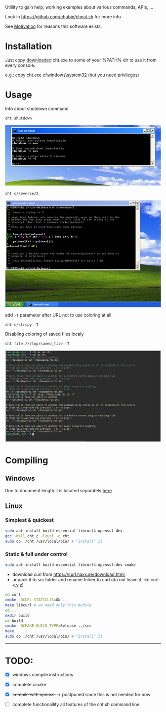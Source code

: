Utillity to gain help, working examples about various commands, APIs, ...

Look in https://github.com/chubin/cheat.sh for more info.

See [Motivation](doc/motivation.md) for reasons this software esists.

# Installation

Just copy [downloaded](https://github.com/TadejPanjtar/cht/raw/master/bin/cht.exe) cht.exe to some of your %PATH% dir to use it from every console.

e.g.: copy cht.exe c:\windows\system32 (but you need privileges)

# Usage
Info about shutdown command
```
cht shutdown
```
![Reversing string in c, second alternative](doc/ss_w0.png)

```
cht c/reverse/2
```
![Reversing string in c, second alternative](doc/ss_w1.png)

add `-T` parameter after URL not to use coloring at all
```
cht c/strcpy -T
```
Disabling coloring of saved files localy
```
cht file:///tmp/saved_file -T
```
![Removing colors](doc/ss_lin1.png)

# Compiling
## Windows
Due to document length it is located separately [here](doc/compile_ms.md)

## Linux
### Simplest & quickest
```sh
sudo apt install build-essential libcurl4-openssl-dev
gcc -Wall cht.c -lcurl -o cht
sudo cp ./cht /usr/local/bin/ # "install" it
```
### Static & full under control
```sh
sudo apt install build-essential libcurl4-openssl-dev cmake
```
* download curl from https://curl.haxx.se/download.html,
* unpack it to src folder and rename folder to curl (do not leave it like curl-x.y.z)
```sh
cd curl
cmake -DCURL_STATICLIB=ON .
make libcurl # we need only this mudule
cd ..
mkdir build
cd build
cmake -DCMAKE_BUILD_TYPE=Release ../src
make
sudo cp ./cht /usr/local/bin/ # "install" it
```
------------------

# TODO:
- [X] windows compile instructions
- [X] complete cmake
- [X] ~~compile with openssl~~ → postponed since this is not needed for now
- [ ] complete functionallity all features of the cht.sh command line

